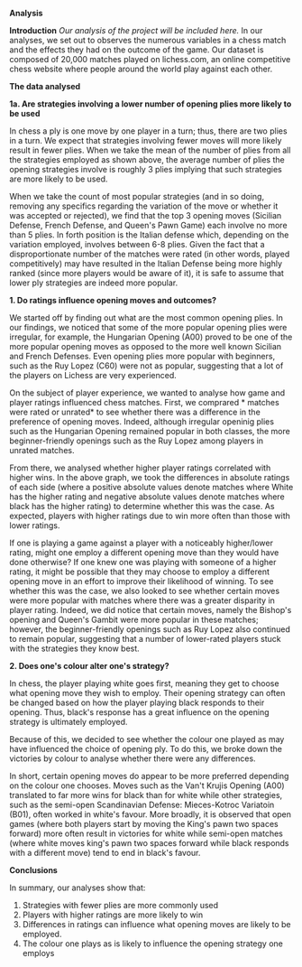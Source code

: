 


**Analysis**

**Introduction**
*Our analysis of the project will be included here.*
In our analyses, we set out to observes the numerous variables in a chess match and the effects they had on the outcome of the game. Our dataset is composed of 20,000 matches played on lichess.com, an online competitive chess website where people around the world play against each other. 

**The data analysed** 

**1a. Are strategies involving a lower number of opening plies more likely to be used**

In chess a ply is one move by one player in a turn; thus, there are two plies in a turn. We expect that strategies involving fewer moves will more likely result in fewer plies. When we take the mean of the number of plies from all the strategies employed as shown above, the average number of plies the opening strategies involve is roughly 3 plies implying that such strategies are more likely to be used. 

When we take the count of most popular strategies (and in so doing, removing any specifics regarding the variation of the move or whether it was accepted or rejected), we find that the top 3 opening moves (Sicilian Defense, French Defense, and Queen's Pawn Game) each involve no more than 5 plies. In forth position is the Italian defense which, depending on the variation employed, involves between 6-8 plies. Given the fact that a disproportionate number of the matches were rated (in other words, played competitively) may have resulted in the Italian Defense being more highly ranked (since more players would be aware of it), it is safe to assume that lower ply strategies are indeed more popular. 

**1. Do ratings influence opening moves and outcomes?**

We started off by finding out what are the most common opening plies. In our findings, we noticed that some of the more popular opening plies were irregular, for example, the Hungarian Opening (A00) proved to be one of the more popular opening moves as opposed to the more well known Sicilian and French Defenses. Even opening plies more popular with beginners, such as the Ruy Lopez (C60) were not as popular, suggesting that a lot of the players on Lichess are very experienced. 

On the subject of player experience, we wanted to analyse how game and player ratings influenced chess matches. First, we comprared * matches were rated or unrated* to see whether there was a difference in the preference of opening moves. Indeed, although irregular openinig plies such as the Hungarian Opening remained popular in both classes, the more beginner-friendly openings such as the Ruy Lopez among players in unrated matches.

From there, we analysed whether higher player ratings correlated with higher wins. In the above graph, we took the differences in absolute ratings of each side (where a positive absolute values denote matches where White has the higher rating and negative absolute values denote matches where black has the higher rating) to determine whether this was the case. As expected, players with higher ratings due to win more often than those with lower ratings. 

If one is playing a game against a player with a noticeably higher/lower rating, might one employ a different opening move than they would have done otherwise? If one knew one was playing with someone of a higher rating, it might be possible that they may choose to employ a different opening move in an effort to improve their likelihood of winning. To see whether this was the case, we also looked to see whether certain moves were more popular with matches where there was a greater disparity in player rating. Indeed, we did notice that certain moves, namely the Bishop's opening and Queen's Gambit were more popular in these matches; however, the beginner-friendly openings such as Ruy Lopez also continued to remain popular, suggesting that a number of lower-rated players stuck with the strategies they know best. 

**2. Does one's colour alter one's strategy?**

   In chess, the player playing white goes first, meaning they get to choose what opening move they wish to employ. Their opening strategy can often be changed based on how the player playing black responds to their opening. Thus, black's response has a great influence on the opening strategy is ultimately employed. 

   Because of this, we decided to see whether the colour one played as may have influenced the choice of opening ply. To do this, we broke down the victories by colour to analyse whether there were any differences. 
   
   In short, certain opening moves do appear to be more preferred depending on the colour one chooses. Moves such as the Van't Krujis Opening (A00) translated to far more wins for black than for white while other strategies, such as the semi-open Scandinavian Defense: Mieces-Kotroc Variatoin (B01), often worked in white's favour. More broadly, it is observed that open games (where both players start by moving the King's pawn two spaces forward) more often result in victories for white while semi-open matches (where white moves king's pawn two spaces forward while black responds with a different move) tend to end in black's favour. 

**Conclusions**

In summary, our analyses show that: 

1. Strategies with fewer plies are more commonly used
2. Players with higher ratings are more likely to win
3. Differences in ratings can influence what opening moves are likely to be employed. 
3. The colour one plays as is likely to influence the opening strategy one employs
